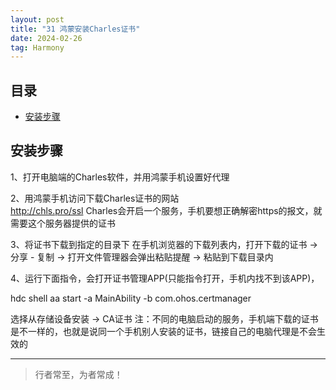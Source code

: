 ```yaml
---
layout: post
title: "31 鸿蒙安装Charles证书"
date: 2024-02-26
tag: Harmony
---
```





## 目录
- [安装步骤](#content1)   


<!-- ************************************************ -->
## <a id="content1">安装步骤</a>

1、打开电脑端的Charles软件，并用鸿蒙手机设置好代理

2、用鸿蒙手机访问下载Charles证书的网站     
http://chls.pro/ssl
Charles会开启一个服务，手机要想正确解密https的报文，就需要这个服务器提供的证书    

3、将证书下载到指定的目录下
在手机浏览器的下载列表内，打开下载的证书 -> 分享 - 复制 -> 打开文件管理器会弹出粘贴提醒 -> 粘贴到下载目录内    

4、运行下面指令，会打开证书管理APP(只能指令打开，手机内找不到该APP)，       

hdc shell aa start -a MainAbility -b com.ohos.certmanager     

选择从存储设备安装 -> CA证书 
注：不同的电脑启动的服务，手机端下载的证书是不一样的，也就是说同一个手机别人安装的证书，链接自己的电脑代理是不会生效的    







----------
>  行者常至，为者常成！


